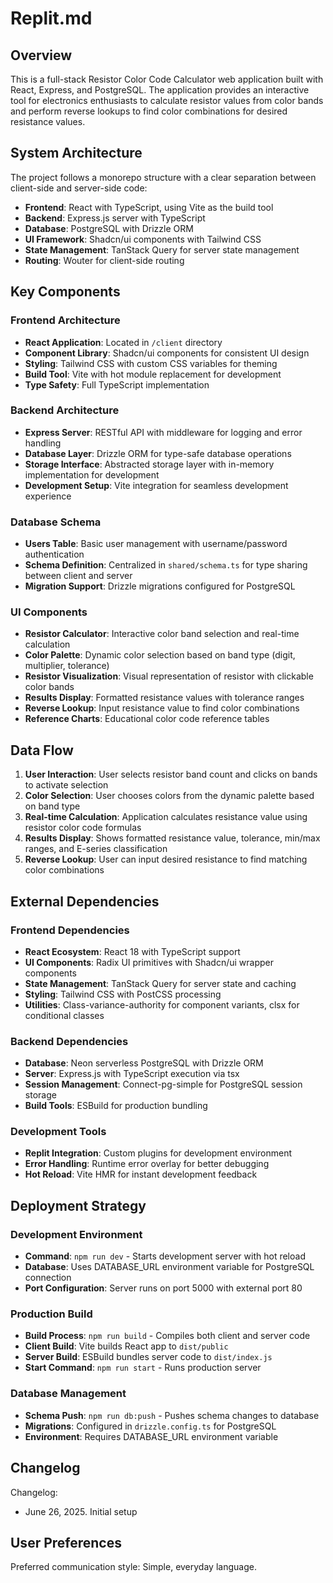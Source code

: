 # Replit.md

## Overview

This is a full-stack Resistor Color Code Calculator web application built with React, Express, and PostgreSQL. The application provides an interactive tool for electronics enthusiasts to calculate resistor values from color bands and perform reverse lookups to find color combinations for desired resistance values.

## System Architecture

The project follows a monorepo structure with a clear separation between client-side and server-side code:

- **Frontend**: React with TypeScript, using Vite as the build tool
- **Backend**: Express.js server with TypeScript
- **Database**: PostgreSQL with Drizzle ORM
- **UI Framework**: Shadcn/ui components with Tailwind CSS
- **State Management**: TanStack Query for server state management
- **Routing**: Wouter for client-side routing

## Key Components

### Frontend Architecture
- **React Application**: Located in `/client` directory
- **Component Library**: Shadcn/ui components for consistent UI design
- **Styling**: Tailwind CSS with custom CSS variables for theming
- **Build Tool**: Vite with hot module replacement for development
- **Type Safety**: Full TypeScript implementation

### Backend Architecture
- **Express Server**: RESTful API with middleware for logging and error handling
- **Database Layer**: Drizzle ORM for type-safe database operations
- **Storage Interface**: Abstracted storage layer with in-memory implementation for development
- **Development Setup**: Vite integration for seamless development experience

### Database Schema
- **Users Table**: Basic user management with username/password authentication
- **Schema Definition**: Centralized in `shared/schema.ts` for type sharing between client and server
- **Migration Support**: Drizzle migrations configured for PostgreSQL

### UI Components
- **Resistor Calculator**: Interactive color band selection and real-time calculation
- **Color Palette**: Dynamic color selection based on band type (digit, multiplier, tolerance)
- **Resistor Visualization**: Visual representation of resistor with clickable color bands
- **Results Display**: Formatted resistance values with tolerance ranges
- **Reverse Lookup**: Input resistance value to find color combinations
- **Reference Charts**: Educational color code reference tables

## Data Flow

1. **User Interaction**: User selects resistor band count and clicks on bands to activate selection
2. **Color Selection**: User chooses colors from the dynamic palette based on band type
3. **Real-time Calculation**: Application calculates resistance value using resistor color code formulas
4. **Results Display**: Shows formatted resistance value, tolerance, min/max ranges, and E-series classification
5. **Reverse Lookup**: User can input desired resistance to find matching color combinations

## External Dependencies

### Frontend Dependencies
- **React Ecosystem**: React 18 with TypeScript support
- **UI Components**: Radix UI primitives with Shadcn/ui wrapper components
- **State Management**: TanStack Query for server state and caching
- **Styling**: Tailwind CSS with PostCSS processing
- **Utilities**: Class-variance-authority for component variants, clsx for conditional classes

### Backend Dependencies
- **Database**: Neon serverless PostgreSQL with Drizzle ORM
- **Server**: Express.js with TypeScript execution via tsx
- **Session Management**: Connect-pg-simple for PostgreSQL session storage
- **Build Tools**: ESBuild for production bundling

### Development Tools
- **Replit Integration**: Custom plugins for development environment
- **Error Handling**: Runtime error overlay for better debugging
- **Hot Reload**: Vite HMR for instant development feedback

## Deployment Strategy

### Development Environment
- **Command**: `npm run dev` - Starts development server with hot reload
- **Database**: Uses DATABASE_URL environment variable for PostgreSQL connection
- **Port Configuration**: Server runs on port 5000 with external port 80

### Production Build
- **Build Process**: `npm run build` - Compiles both client and server code
- **Client Build**: Vite builds React app to `dist/public`
- **Server Build**: ESBuild bundles server code to `dist/index.js`
- **Start Command**: `npm run start` - Runs production server

### Database Management
- **Schema Push**: `npm run db:push` - Pushes schema changes to database
- **Migrations**: Configured in `drizzle.config.ts` for PostgreSQL
- **Environment**: Requires DATABASE_URL environment variable

## Changelog

Changelog:
- June 26, 2025. Initial setup

## User Preferences

Preferred communication style: Simple, everyday language.